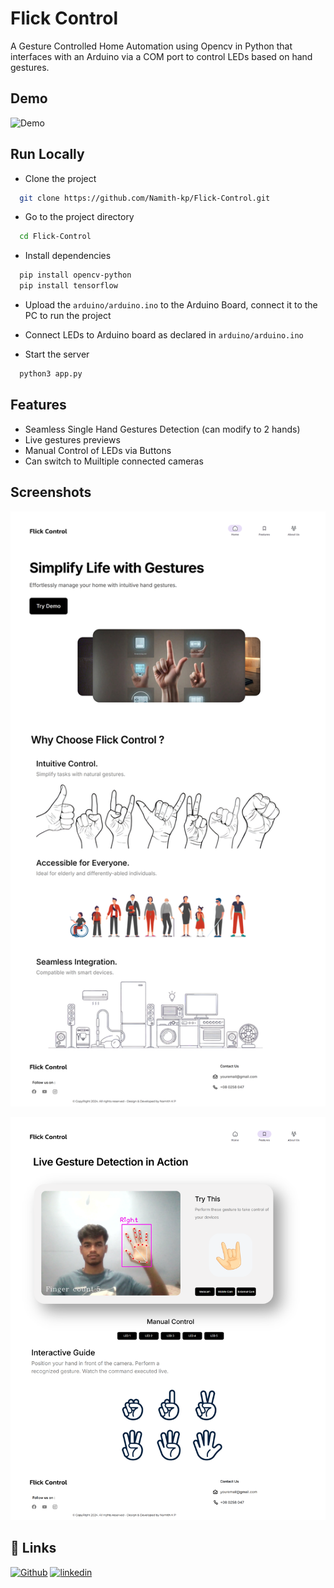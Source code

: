 
# Flick Control

A Gesture Controlled Home Automation using Opencv in Python  that interfaces with an Arduino via a COM port to control LEDs based on hand gestures.



## Demo
![Demo](https://raw.githubusercontent.com/Namith-kp/Flick-Control/main/assets/demo.gif)

## Run Locally

- Clone the project

```bash
  git clone https://github.com/Namith-kp/Flick-Control.git
```

- Go to the project directory

```bash
  cd Flick-Control
```

- Install dependencies

```bash
  pip install opencv-python
  pip install tensorflow
```
- Upload the `arduino/arduino.ino` to the Arduino Board, connect it to the PC to run the project

- Connect LEDs to Arduino board as declared in `arduino/arduino.ino`

- Start the server

```bash
  python3 app.py
```


## Features

- Seamless Single Hand Gestures Detection (can modify to 2 hands)
- Live gestures previews
- Manual Control of LEDs via Buttons
- Can switch to Muiltiple connected cameras


## Screenshots

![App Screenshot 1](https://raw.githubusercontent.com/Namith-kp/Flick-Control/main/assets/HomePage.png)

![App Screenshot 2](https://raw.githubusercontent.com/Namith-kp/Flick-Control/main/assets/MainPage.png)


## 🔗 Links
[![Github](https://img.shields.io/badge/github-1DA1F2?style=for-the-badge&logo=github&logoColor=white)](https://github.com/Namith-kp)
[![linkedin](https://img.shields.io/badge/linkedin-0A66C2?style=for-the-badge&logo=linkedin&logoColor=white)](https://www.linkedin.com/in/namith-kp)


